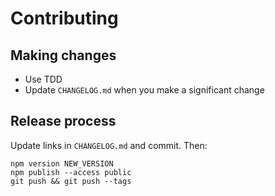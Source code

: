 # Contributing

## Making changes

- Use TDD
- Update `CHANGELOG.md` when you make a significant change

## Release process

Update links in `CHANGELOG.md` and commit. Then:

    npm version NEW_VERSION
    npm publish --access public
    git push && git push --tags
